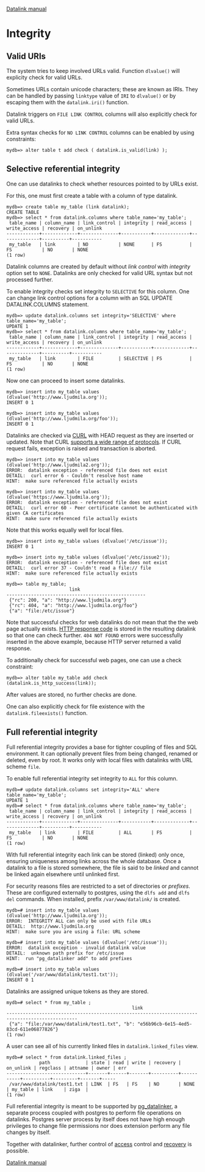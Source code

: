 [Datalink manual](README.md)

Integrity
=========

Valid URIs
----------

The system tries to keep involved URLs valid. Function `dlvalue()` will explicity check for valid URLs.

Sometimes URLs contain unicode characters;  these are known as IRIs.
They can be handled by passing `linktype` value of `IRI` to `dlvalue()` or by escaping them with the `datalink.iri()` function.

Datalink triggers on `FILE LINK CONTROL` columns will also explicitly check for valid URLs.

Extra syntax checks for `NO LINK CONTROL` columns can be enabled by using constraints:

    mydb=> alter table t add check ( datalink.is_valid(link) );


Selective referential integrity
-------------------------------

One can use datalinks to check whether resources pointed to by URLs exist.

For this, one must first create a table with a column of type datalink.

    mydb=> create table my_table (link datalink);
    CREATE TABLE
    mydb=> select * from datalink.columns where table_name='my_table';
     table_name | column_name | link_control | integrity | read_access | write_access | recovery | on_unlink 
    ------------+-------------+--------------+-----------+-------------+--------------+----------+-----------
     my_table   | link        | NO           | NONE      | FS          | FS           | NO       | NONE
    (1 row)

Datalink columns are created by default without *link control* with *integrity* option set to `NONE`.
Datalinks are only checked for valid URL syntax but not processed further.

To enable integrity checks set integrity to `SELECTIVE` for this column.
One can change link control options for a column with an SQL UPDATE DATALINK.COLUMNS statement.

    mydb=> update datalink.columns set integrity='SELECTIVE' where table_name='my_table';
    UPDATE 1
    mydb=> select * from datalink.columns where table_name='my_table';
     table_name | column_name | link_control | integrity | read_access | write_access | recovery | on_unlink 
    ------------+-------------+--------------+-----------+-------------+--------------+----------+-----------
     my_table   | link        | FILE         | SELECTIVE | FS          | FS           | NO       | NONE
    (1 row)

Now one can proceed to insert some datalinks.

    mydb=> insert into my_table values (dlvalue('http://www.ljudmila.org'));
    INSERT 0 1
    
    mydb=> insert into my_table values (dlvalue('http://www.ljudmila.org/foo'));
    INSERT 0 1
    
Datalinks are checked via [CURL](https://curl.se/) with HEAD request as they are inserted or updated.
Note that CURL [supports a wide range of protocols](https://curl.se/docs/comparison-table.html).
If CURL request fails, exception is raised and transaction is aborted.

    mydb=> insert into my_table values (dlvalue('http://www.ljudmila2.org'));
    ERROR:  datalink exception - referenced file does not exist
    DETAIL:  curl error 6 - Couldn't resolve host name
    HINT:  make sure referenced file actually exists
    
    mydb=> insert into my_table values (dlvalue('https://www.ljudmila.org'));
    ERROR:  datalink exception - referenced file does not exist    
    DETAIL:  curl error 60 - Peer certificate cannot be authenticated with given CA certificates
    HINT:  make sure referenced file actually exists

Note that this works equally well for local files.

    mydb=> insert into my_table values (dlvalue('/etc/issue'));
    INSERT 0 1

    mydb=> insert into my_table values (dlvalue('/etc/issue2'));
    ERROR:  datalink exception - referenced file does not exist
    DETAIL:  curl error 37 - Couldn't read a file:// file
    HINT:  make sure referenced file actually exists

    mydb=> table my_table;
                           link                        
    ---------------------------------------------------
     {"rc": 200, "a": "http://www.ljudmila.org"}
     {"rc": 404, "a": "http://www.ljudmila.org/foo"}
     {"a": "file:/etc/issue"}
     
Note that successful checks for web datalinks do not mean that the the web page actually exists.
[HTTP response code](https://en.wikipedia.org/wiki/List_of_HTTP_status_codes) is stored in the resulting datalink so that one can check further.
`404 NOT FOUND` errors were successfully inserted in the above example, because HTTP server returned a valid response.

To additionally check for successful web pages, one can use a check constraint:

    mydb=> alter table my_table add check (datalink.is_http_success(link));


After values are stored, no further checks are done.

One can also explicitly check for file existence with the `datalink.fileexists()` function.

Full referential integrity
--------------------------

Full referential integrity provides a base for tighter coupling of files and SQL environment. 
It can optionally prevent files from being changed, renamed or deleted, even by root.
It works only with local files with datalinks with URL scheme `file`.

To enable full referential integrity set integrity to `ALL` for this column.

    mydb=# update datalink.columns set integrity='ALL' where table_name='my_table';
    UPDATE 1
    mydb=# select * from datalink.columns where table_name='my_table';
     table_name | column_name | link_control | integrity | read_access | write_access | recovery | on_unlink 
    ------------+-------------+--------------+-----------+-------------+--------------+----------+-----------
     my_table   | link        | FILE         | ALL       | FS          | FS           | NO       | NONE
    (1 row)

With full referential integrity each link can be stored (linked) only once, ensuring uniqueness among links across the whole database.
Once a datalink to a file is stored somewhere, the file is said to be *linked* and cannot be linked again elsewhere until unlinked first.

For security reasons files are restricted to a set of directories or *prefixes*. 
These are configured externally to postgres, using the `dlfs add` and `dlfs del` commands.
When installed, prefix `/var/www/datalink/` is created.

    mydb=# insert into my_table values (dlvalue('http://www.ljudmila.org'));
    ERROR:  INTEGRITY ALL can only be used with file URLs
    DETAIL:  http://www.ljudmila.org
    HINT:  make sure you are using a file: URL scheme

    mydb=# insert into my_table values (dlvalue('/etc/issue'));
    ERROR:  datalink exception - invalid datalink value
    DETAIL:  unknown path prefix for /etc/issue
    HINT:  run "pg_datalinker add" to add prefixes

    mydb=# insert into my_table values (dlvalue('/var/www/datalink/test1.txt'));
    INSERT 0 1

Datalinks are assigned unique tokens as they are stored.

    mydb=# select * from my_table ;
                                                  link                                              
    ------------------------------------------------------------------------------------------------
     {"a": "file:/var/www/datalink/test1.txt", "b": "e56b96cb-6e15-4ed5-83cd-611e06877826"}
    (1 row)
    
A user can see all of his currently linked files in `datalink.linked_files` view.

    mydb=# select * from datalink.linked_files ;
                path             | state | read | write | recovery | on_unlink | regclass | attname | owner | err 
    -----------------------------+-------+------+-------+----------+-----------+----------+---------+-------+-----
     /var/www/datalink/test1.txt | LINK  | FS   | FS    | NO       | NONE      | my_table | link    | ziga  | 
    (1 row)

Full referential integrity is meant to be supported by [pg_datalinker](pg_datalinker.md), a separate process coupled with postgres
to perform file operations on datalinks. Postgres server process by itself does not have high enough privileges to change file permissions nor does 
extension perform any file changes by itself. 

Together with datalinker, further control of [access](access.md) control and [recovery](recovery.md) is possible.

[Datalink manual](README.md)
